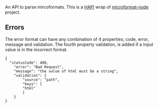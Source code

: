 


An API to parse mircoformats. This is a [HAPI](https://github.com/spumko/hapi/) wrap of [microformat-node](https://github.com/glennjones/microformat-node) project. 



## Errors

The error format can have any combination of 4 properties; code, error, message and validation. The fourth property validation, is added if a input value is in the incorrect format. 
    
    {
      "statusCode": 400,
  		"error": "Bad Request",
  		"message": "the value of html must be a string",
  		"validation": {
    		"source": "path",
    		"keys": [
      		"html"
    		]
  		}
	}







